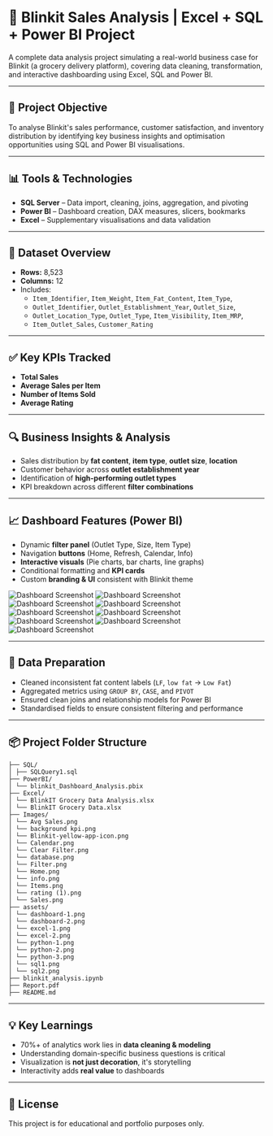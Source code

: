 # 🛒 Blinkit Sales Analysis | Excel + SQL + Power BI Project 

A complete data analysis project simulating a real-world business case for Blinkit (a grocery delivery platform), covering data cleaning, transformation, and interactive dashboarding using Excel, SQL and Power BI.

---

## 📌 Project Objective

To analyse Blinkit's sales performance, customer satisfaction, and inventory distribution by identifying key business insights and optimisation opportunities using SQL and Power BI visualisations.

---

## 📊 Tools & Technologies

- **SQL Server** – Data import, cleaning, joins, aggregation, and pivoting
- **Power BI** – Dashboard creation, DAX measures, slicers, bookmarks
- **Excel** – Supplementary visualisations and data validation

---

## 📁 Dataset Overview

- **Rows:** 8,523  
- **Columns:** 12  
- Includes:  
  - `Item_Identifier`, `Item_Weight`, `Item_Fat_Content`, `Item_Type`,  
  - `Outlet_Identifier`, `Outlet_Establishment_Year`, `Outlet_Size`,  
  - `Outlet_Location_Type`, `Outlet_Type`, `Item_Visibility`, `Item_MRP`,  
  - `Item_Outlet_Sales`, `Customer_Rating`

---

## ✅ Key KPIs Tracked

- **Total Sales**  
- **Average Sales per Item**  
- **Number of Items Sold**  
- **Average Rating**

---

## 🔍 Business Insights & Analysis

- Sales distribution by **fat content**, **item type**, **outlet size**, **location**
- Customer behavior across **outlet establishment year**
- Identification of **high-performing outlet types**
- KPI breakdown across different **filter combinations**

---

## 📈 Dashboard Features (Power BI)

- Dynamic **filter panel** (Outlet Type, Size, Item Type)
- Navigation **buttons** (Home, Refresh, Calendar, Info)
- **Interactive visuals** (Pie charts, bar charts, line graphs)
- Conditional formatting and **KPI cards**
- Custom **branding & UI** consistent with Blinkit theme

![Dashboard Screenshot](assets/dashboard-1.png) <!-- Replace with actual path -->
![Dashboard Screenshot](assets/dashboard-2.png)
![Dashboard Screenshot](assets/excel-1.png)
![Dashboard Screenshot](assets/excel-2.png)
![Dashboard Screenshot](assets/python-1.png)
![Dashboard Screenshot](assets/python-2.png)
![Dashboard Screenshot](assets/python-3.png)
![Dashboard Screenshot](assets/sql-1.png)
![Dashboard Screenshot](assets/sql-2.png)

---

## 🧹 Data Preparation

- Cleaned inconsistent fat content labels (`LF`, `low fat` → `Low Fat`)
- Aggregated metrics using `GROUP BY`, `CASE`, and `PIVOT`
- Ensured clean joins and relationship models for Power BI
- Standardised fields to ensure consistent filtering and performance

---

## 📦 Project Folder Structure

```
├── SQL/
│ ├── SQLQuery1.sql
├── PowerBI/
│ └── blinkit_Dashboard_Analysis.pbix
├── Excel/
│ └── BlinkIT Grocery Data Analysis.xlsx
│ └── BlinkIT Grocery Data.xlsx
├── Images/
│ └── Avg Sales.png
│ └── background kpi.png
│ └── Blinkit-yellow-app-icon.png
│ └── Calendar.png
│ └── Clear Filter.png
│ └── database.png
│ └── Filter.png
│ └── Home.png
│ └── info.png
│ └── Items.png
│ └── rating (1).png
│ └── Sales.png
├── assets/
│ └── dashboard-1.png
│ └── dashboard-2.png
│ └── excel-1.png
│ └── excel-2.png
│ └── python-1.png
│ └── python-2.png
│ └── python-3.png
│ └── sql1.png
│ └── sql2.png
├── blinkit_analysis.ipynb
├── Report.pdf
├── README.md
```


---

## 💡 Key Learnings

- 70%+ of analytics work lies in **data cleaning & modeling**
- Understanding domain-specific business questions is critical
- Visualization is **not just decoration**, it's storytelling
- Interactivity adds **real value** to dashboards


---

## 📌 License

This project is for educational and portfolio purposes only.

